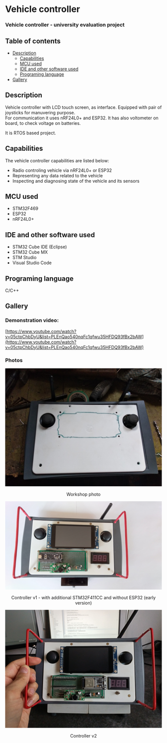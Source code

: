 # Vehicle controller
### Vehicle controller - university evaluation project

## Table of contents
- [Description](#description) 
  - [Capabilities](#capabilities) 
  - [MCU used](#mcu-used) 
  - [IDE and other software used](#ide-and-other-software-used)
  - [Programing language](#programing-language)
- [Gallery](#gallery)


## Description
Vehicle controller with LCD touch screen, as interface. 
Equipped with pair of joysticks for manuvering purpose.  
For communication it uses nRF24L0+ and ESP32.
It has also voltometer on board, to check voltage on batteries.

It is RTOS based project.

## Capabilities

The vehicle controller capabilities are listed below:
- Radio controling vehicle via nRF24L0+ or ESP32
- Representing any data related to the vehicle
- Inspecting and diagnosing state of the vehicle and its sensors 

## MCU used

- STM32F469
- ESP32
- nRF24L0+

## IDE and other software used

- STM32 Cube IDE (Eclipse)
- STM32 Cube MX
- STM Studio
- Visual Studio Code

## Programing language

C/C++

## Gallery

### Demonstration video: 
[https://www.youtube.com/watch?v=05ctpChbDyU&list=PLEnQao540nqFc1qfwu35HFDQ93fBx2bAW](https://www.youtube.com/watch?v=05ctpChbDyU&list=PLEnQao540nqFc1qfwu35HFDQ93fBx2bAW)

### Photos 

 <p align = "center"> <img src = "ControllerPhotos/Warsztatowe.jpg" width="576"</p>
 <p align = "center"> Workshop photo </p>
   
 <p align = "center"> <img src = "ControllerPhotos/Kontroler v1.jpg" width="576"</p>
 <p align = "center"> Controller v1 - with additional STM32F411CC and without ESP32 (early version)  </p>
 
 <p align = "center"> <img src = "ControllerPhotos/Kontroler v2.jpg" width="576"</p>
 <p align = "center"> Controller v2 </p>
 

 
 
 
 

 

  
